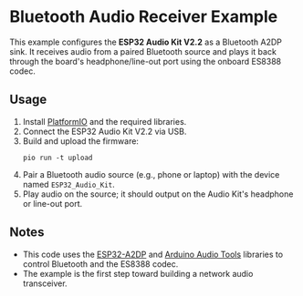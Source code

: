 # Bluetooth Audio Receiver Example

This example configures the **ESP32 Audio Kit V2.2** as a Bluetooth A2DP sink. It receives audio from a paired Bluetooth source and plays it back through the board's headphone/line-out port using the onboard ES8388 codec.

## Usage

1. Install [PlatformIO](https://platformio.org/) and the required libraries.
2. Connect the ESP32 Audio Kit V2.2 via USB.
3. Build and upload the firmware:
   ```
   pio run -t upload
   ```
4. Pair a Bluetooth audio source (e.g., phone or laptop) with the device named `ESP32_Audio_Kit`.
5. Play audio on the source; it should output on the Audio Kit's headphone or line-out port.

## Notes
- This code uses the [ESP32-A2DP](https://github.com/pschatzmann/ESP32-A2DP) and [Arduino Audio Tools](https://github.com/pschatzmann/arduino-audio-tools) libraries to control Bluetooth and the ES8388 codec.
- The example is the first step toward building a network audio transceiver.

